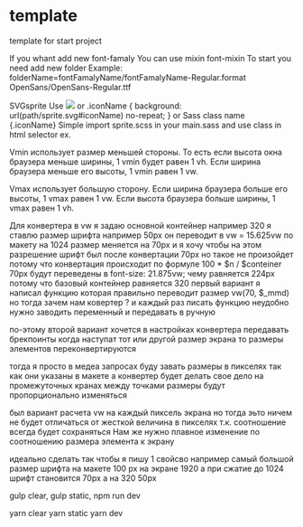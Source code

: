 # template
template for start project

If you whant add new font-famaly 
You can use mixin font-mixin
To start you need add new folder
Example: 
folderName=fontFamalyName/fontFamalyName-Regular.format
OpenSans/OpenSans-Regular.ttf

SVGsprite 
Use 
<img src="path/sprite.svg#iconName">
or
.iconName {
    background: url(path/sprite.svg#iconName) no-repeat; 
}
or
Sass class name {.iconName}
Simple import sprite.scss in your main.sass and use class in html selector
ex.
<img class="iconName">



Vmin использует размер меньшей стороны. То есть если высота окна браузера меньше ширины, 1 vmin будет равен 1 vh. Если ширина браузера меньше его высоты, 1 vmin равен 1 vw.

Vmax использует большую сторону. Если ширина браузера больше его высоты, 1 vmax равен 1 vw. Если высота браузера больше ширины, 1 vmax равен 1 vh.

Для конвертера в vw 
я задаю основной контейнер например 320 
я ставлю размер шрифта например 50px он переводит в vw = 15.625vw
по макету на 1024 размер меняется на 70px и я хочу чтобы на этом разрешение шрифт был после конвертации 70px 
но такое не произойдет потому что конвертация происходит по формуле 100 * $n / $conteiner
70px будут переведены в     font-size: 21.875vw; чему равняется 224px
потому что базовый контейнер равняется 320
первый вариант я написал функцию которая правильно переводит размер vw(70, $_mmd)
но тогда зачем нам ковертер ? 
и каждый раз писать функцию неудобно нужно заводить переменный и передавать в ручную 

по-этому второй вариант 
хочется в настройках конвертера передавать брекпоинты когда наступат тот или другой размер экрана то размеры элементов переконвертируются 

тогда я просто в медеа запросах буду завать размеры в пикселях так как они указаны в макете 
а конвертер будет делать свое дело
на промежуточных кранах между точками размеры будут пропорционально изменяться

был вариант расчета vw на каждый пиксель экрана но тогда эьто ничем не будет отличаться от жесткой величина в пикселях т.к. соотношение всегда будет сохраняться 
Нам же нужно плавное изменение по соотношению размера элемента к экрану 

идеально сделать так чтобы я пишу 1 свойсво например самый большой размер шрифта на макете 100 px на экране 1920
а при сжатие до 1024 шрифт становится 70px 
а на 320 50px


gulp clear, 
gulp static, 
npm run dev

yarn clear
yarn static
yarn dev
